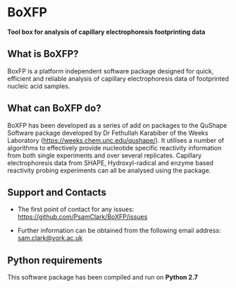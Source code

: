 # BoXFP
 **Tool box for analysis of capillary electrophoresis footprinting data**

 ## What is BoXFP?

 BoxFP is a platform independent software package designed for quick, efficient and reliable analysis of capillary electrophoresis data of footprinted nucleic acid samples. 

## What can BoXFP do? 

BoXFP has been developed as a series of add on packages to the QuShape Software package developed by Dr Fethullah Karabiber of the Weeks Laboratory (https://weeks.chem.unc.edu/qushape/). It utilises a number of algorithms to effectively provide nucleotide specific reactivity information from both single experiments and  over several replicates. Capillary electrophoresis data from SHAPE, Hydroxyl-radical and enzyme based reactivity probing experiments can all be analysed using the package. 

## Support and Contacts

 - The first point of contact for any issues: 
 https://github.com/PsamClark/BoXFP/issues
 
 - Further information can be obtained from the following email address:
 sam.clark@york.ac.uk
 
## Python requirements

This software package has been compiled and run on **Python 2.7**
